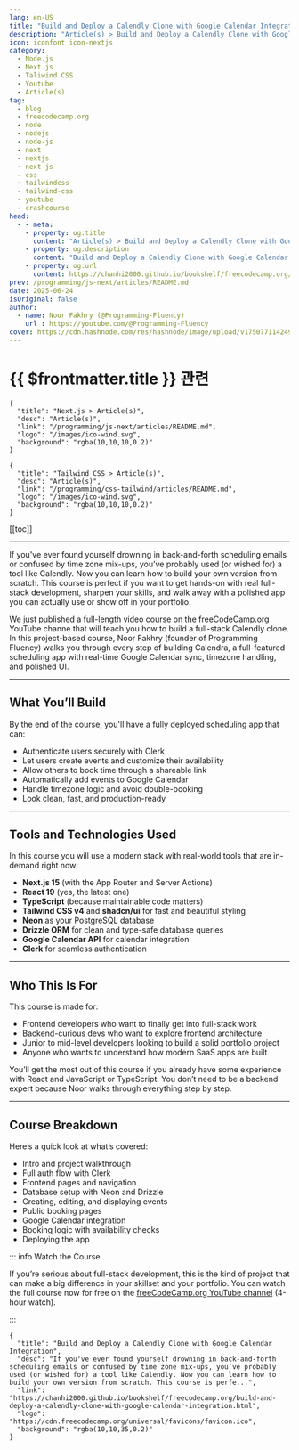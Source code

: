 ```yaml
---
lang: en-US
title: "Build and Deploy a Calendly Clone with Google Calendar Integration"
description: "Article(s) > Build and Deploy a Calendly Clone with Google Calendar Integration"
icon: iconfont icon-nextjs
category:
  - Node.js
  - Next.js
  - Taliwind CSS
  - Youtube
  - Article(s)
tag:
  - blog
  - freecodecamp.org
  - node
  - nodejs
  - node-js
  - next
  - nextjs
  - next-js
  - css
  - tailwindcss
  - tailwind-css
  - youtube
  - crashcourse
head:
  - - meta:
    - property: og:title
      content: "Article(s) > Build and Deploy a Calendly Clone with Google Calendar Integration"
    - property: og:description
      content: "Build and Deploy a Calendly Clone with Google Calendar Integration"
    - property: og:url
      content: https://chanhi2000.github.io/bookshelf/freecodecamp.org/build-and-deploy-a-calendly-clone-with-google-calendar-integration.html
prev: /programming/js-next/articles/README.md
date: 2025-06-24
isOriginal: false
author:
  - name: Noor Fakhry (@Programming-Fluency)
    url : https://youtube.com/@Programming-Fluency
cover: https://cdn.hashnode.com/res/hashnode/image/upload/v1750771142491/e627c758-7d1c-48ea-b0b7-1449300662eb.png
---
```


# {{ $frontmatter.title }} 관련

```component VPCard
{
  "title": "Next.js > Article(s)",
  "desc": "Article(s)",
  "link": "/programming/js-next/articles/README.md",
  "logo": "/images/ico-wind.svg",
  "background": "rgba(10,10,10,0.2)"
}
```

```component VPCard
{
  "title": "Tailwind CSS > Article(s)",
  "desc": "Article(s)",
  "link": "/programming/css-tailwind/articles/README.md",
  "logo": "/images/ico-wind.svg",
  "background": "rgba(10,10,10,0.2)"
}
```

[[toc]]

---

<SiteInfo
  name="Build and Deploy a Calendly Clone with Google Calendar Integration"
  desc="If you've ever found yourself drowning in back-and-forth scheduling emails or confused by time zone mix-ups, you’ve probably used (or wished for) a tool like Calendly. Now you can learn how to build your own version from scratch. This course is perfe..."
  url="https://freecodecamp.org/news/build-and-deploy-a-calendly-clone-with-google-calendar-integration"
  logo="https://cdn.freecodecamp.org/universal/favicons/favicon.ico"
  preview="https://cdn.hashnode.com/res/hashnode/image/upload/v1750771142491/e627c758-7d1c-48ea-b0b7-1449300662eb.png"/>

If you've ever found yourself drowning in back-and-forth scheduling emails or confused by time zone mix-ups, you’ve probably used (or wished for) a tool like Calendly. Now you can learn how to build your own version from scratch. This course is perfect if you want to get hands-on with real full-stack development, sharpen your skills, and walk away with a polished app you can actually use or show off in your portfolio.

We just published a full-length video course on the freeCodeCamp.org YouTube channe that will teach you how to build a full-stack Calendly clone. In this project-based course, Noor Fakhry (founder of Programming Fluency) walks you through every step of building Calendra, a full-featured scheduling app with real-time Google Calendar sync, timezone handling, and polished UI.

---

## What You’ll Build

By the end of the course, you'll have a fully deployed scheduling app that can:

- Authenticate users securely with Clerk
- Let users create events and customize their availability
- Allow others to book time through a shareable link
- Automatically add events to Google Calendar
- Handle timezone logic and avoid double-booking
- Look clean, fast, and production-ready

---

## Tools and Technologies Used

In this course you will use a modern stack with real-world tools that are in-demand right now:

- **Next.js 15** (with the App Router and Server Actions)
- **React 19** (yes, the latest one)
- **TypeScript** (because maintainable code matters)
- **Tailwind CSS v4** and **shadcn/ui** for fast and beautiful styling
- **Neon** as your PostgreSQL database
- **Drizzle ORM** for clean and type-safe database queries
- **Google Calendar API** for calendar integration
- **Clerk** for seamless authentication

---

## Who This Is For

This course is made for:

- Frontend developers who want to finally get into full-stack work
- Backend-curious devs who want to explore frontend architecture
- Junior to mid-level developers looking to build a solid portfolio project
- Anyone who wants to understand how modern SaaS apps are built

You’ll get the most out of this course if you already have some experience with React and JavaScript or TypeScript. You don’t need to be a backend expert because Noor walks through everything step by step.

---

## Course Breakdown

Here’s a quick look at what’s covered:

- Intro and project walkthrough
- Full auth flow with Clerk
- Frontend pages and navigation
- Database setup with Neon and Drizzle
- Creating, editing, and displaying events
- Public booking pages
- Google Calendar integration
- Booking logic with availability checks
- Deploying the app

::: info Watch the Course

If you’re serious about full-stack development, this is the kind of project that can make a big difference in your skillset and your portfolio. You can watch the full course now for free on the [<FontIcon icon="fa-brands fa-youtube"/>freeCodeCamp.org YouTube channel](https://youtu.be/cCuvlQvU1eg) (4-hour watch).

<VidStack src="youtube/cCuvlQvU1eg" />

:::

<!-- TODO: add ARTICLE CARD -->
```component VPCard
{
  "title": "Build and Deploy a Calendly Clone with Google Calendar Integration",
  "desc": "If you've ever found yourself drowning in back-and-forth scheduling emails or confused by time zone mix-ups, you’ve probably used (or wished for) a tool like Calendly. Now you can learn how to build your own version from scratch. This course is perfe...",
  "link": "https://chanhi2000.github.io/bookshelf/freecodecamp.org/build-and-deploy-a-calendly-clone-with-google-calendar-integration.html",
  "logo": "https://cdn.freecodecamp.org/universal/favicons/favicon.ico",
  "background": "rgba(10,10,35,0.2)"
}
```

